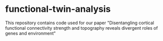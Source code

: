# functional-twin-analysis
This repository contains code used for our paper "Disentangling cortical functional connectivity strength and topography reveals divergent roles of genes and environment"
